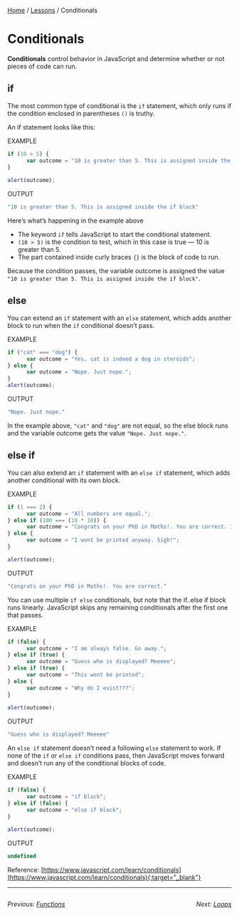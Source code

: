 <a href="/javascript-4-beginners/">Home</a> / <a href="/javascript-4-beginners/Lessons/">Lessons</a> / Conditionals

# Conditionals

**Conditionals** control behavior in JavaScript and determine whether or not pieces of code can run.

## if
The most common type of conditional is the `if` statement, which only runs if the condition enclosed in parentheses `()` is truthy.

An if statement looks like this:

EXAMPLE
```javascript
if (10 > 5) {
      var outcome = "10 is greater than 5. This is assigned inside the if block";
}
​
alert(outcome);
```
OUTPUT
```javascript
"10 is greater than 5. This is assigned inside the if block"
```

Here’s what’s happening in the example above
- The keyword `if` tells JavaScript to start the conditional statement.
- `(10 > 5)` is the condition to test, which in this case is true — 10 is greater than 5.
- The part contained inside curly braces `{}` is the block of code to run.

Because the condition passes, the variable outcome is assigned the value `"10 is greater than 5. This is assigned inside the if block"`.

## else

You can extend an `if` statement with an `else` statement, which adds another block to run when the `if` conditional doesn’t pass.

EXAMPLE
```javascript
if ("cat" === "dog") {
      var outcome = "Yes, cat is indeed a dog in steroids";
} else {
      var outcome = "Nope. Just nope.";
}
alert(outcome);
```
OUTPUT
```javascript
"Nope. Just nope."
```

In the example above, `"cat"` and `"dog"` are not equal, so the else block runs and the variable outcome gets the value `"Nope. Just nope."`.

## else if

You can also extend an `if` statement with an `else if` statement, which adds another conditional with its own block.

EXAMPLE
```javascript
if (1 === 2) {
      var outcome = "All numbers are equal.";
} else if (100 === (10 * 10)) {
      var outcome = "Congrats on your PhD in Maths!. You are correct. 100 is equal to 10 * 10";
} else {
      var outcome = "I wont be printed anyway. Sigh!";
}

alert(outcome);
```
OUTPUT
```javascript
"Congrats on your PhD in Maths!. You are correct."
```
You can use multiple `if else` conditionals, but note that the if..else if block runs linearly. JavaScript skips any remaining conditionals after the first one that passes.

EXAMPLE
```javascript
if (false) {
      var outcome = "I am always false. Go away.";
} else if (true) {
      var outcome = "Guess who is displayed? Meeeee";
} else if (true) {
      var outcome = "This wont be printed";
} else {
      var outcome = "Why do I exist???";
}
​
alert(outcome);
```

OUTPUT
```javascript
"Guess who is displayed? Meeeee"
```

An `else if` statement doesn’t need a following `else` statement to work. If none of the `if` or `else if` conditions pass, then JavaScript moves forward and doesn’t run any of the conditional blocks of code.

EXAMPLE
```javascript
if (false) {
      var outcome = "if block";
} else if (false) {
      var outcome = "else if block";
}
​
alert(outcome);
```

OUTPUT
```javascript
undefined
```

Reference: [https://www.javascript.com/learn/conditionals](https://www.javascript.com/learn/conditionals){:target="_blank"}

---
<div style="float: left">

<i>Previous: <a href="./2%20Functions">Functions</a><i>

</div>

<div style="float: right">

<i>Next: <a href="./4%20Loops">Loops</a><i>

</div>
